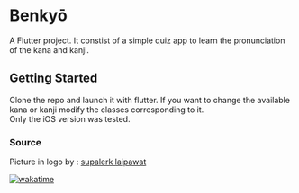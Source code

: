 # Benkyō

A Flutter project. It constist of a simple quiz app to learn the pronunciation of the kana and kanji.

## Getting Started

Clone the repo and launch it with flutter. If you want to change the available kana or kanji modify the classes corresponding to it.  
Only the iOS version was tested.

### Source

Picture in logo by : [supalerk laipawat](https://thenounproject.com/icon/japan-1869620/)

[![wakatime](https://wakatime.com/badge/user/a92685cf-14be-4aa7-8954-9a93fd4d889b/project/53c39219-d270-45e5-b204-0851ccf8969f.svg)](https://wakatime.com/badge/user/a92685cf-14be-4aa7-8954-9a93fd4d889b/project/53c39219-d270-45e5-b204-0851ccf8969f)